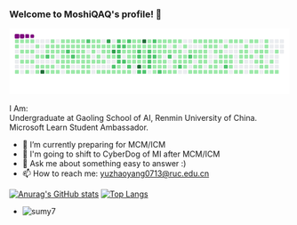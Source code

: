 ### Welcome to MoshiQAQ's profile! 👋
![snake](https://github.com/MoshiQAQ/MoshiQAQ/blob/output/github-snake.gif)
<!--
**MoshiQAQ/MoshiQAQ** is a ✨ _special_ ✨ repository because its `README.md` (this file) appears on your GitHub profile.

Here are some ideas to get you started:
-->
I Am:   
Undergraduate at Gaoling School of AI, Renmin University of China.    
Microsoft Learn Student Ambassador.  
- 🔔 I’m currently preparing for MCM/ICM
- 🔎 I'm going to shift to CyberDog of MI after MCM/ICM
- 💬 Ask me about something easy to answer :)
- 📫 How to reach me: yuzhaoyang0713@ruc.edu.cn
<!-- - 😄 Pronouns:  -->
<!-- - ⚡ Fun fact: ... -->
[![Anurag's GitHub stats](https://github-readme-stats.vercel.app/api?username=MoshiQAQ&count_private=true&show_icons=true)](https://github.com/anuraghazra/github-readme-stats&theme=vue)
[![Top Langs](https://github-readme-stats.vercel.app/api/top-langs/?username=MoshiQAQ&layout=compact)](https://github.com/anuraghazra/github-readme-stats)
+ ![sumy7](https://komarev.com/ghpvc/?username=MoshiQAQ)
